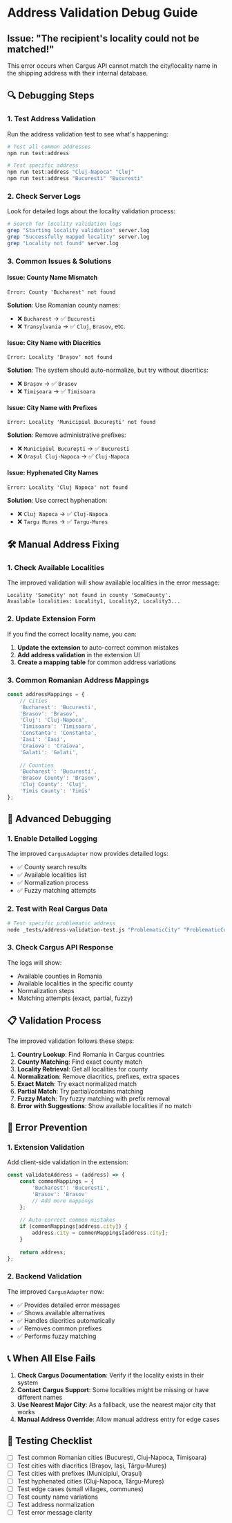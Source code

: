 # Address Validation Debug Guide

## Issue: "The recipient's locality could not be matched!"

This error occurs when Cargus API cannot match the city/locality name in the shipping address with their internal database.

## 🔍 **Debugging Steps**

### 1. Test Address Validation

Run the address validation test to see what's happening:

```bash
# Test all common addresses
npm run test:address

# Test specific address
npm run test:address "Cluj-Napoca" "Cluj"
npm run test:address "Bucuresti" "Bucuresti"
```

### 2. Check Server Logs

Look for detailed logs about the locality validation process:

```bash
# Search for locality validation logs
grep "Starting locality validation" server.log
grep "Successfully mapped locality" server.log
grep "Locality not found" server.log
```

### 3. Common Issues & Solutions

#### **Issue: County Name Mismatch**
```
Error: County 'Bucharest' not found
```
**Solution**: Use Romanian county names:
- ❌ `Bucharest` → ✅ `Bucuresti`
- ❌ `Transylvania` → ✅ `Cluj`, `Brasov`, etc.

#### **Issue: City Name with Diacritics**
```
Error: Locality 'Brașov' not found
```
**Solution**: The system should auto-normalize, but try without diacritics:
- ❌ `Brașov` → ✅ `Brasov`
- ❌ `Timișoara` → ✅ `Timisoara`

#### **Issue: City Name with Prefixes**
```
Error: Locality 'Municipiul București' not found
```
**Solution**: Remove administrative prefixes:
- ❌ `Municipiul București` → ✅ `Bucuresti`
- ❌ `Orașul Cluj-Napoca` → ✅ `Cluj-Napoca`

#### **Issue: Hyphenated City Names**
```
Error: Locality 'Cluj Napoca' not found
```
**Solution**: Use correct hyphenation:
- ❌ `Cluj Napoca` → ✅ `Cluj-Napoca`
- ❌ `Targu Mures` → ✅ `Targu-Mures`

## 🛠️ **Manual Address Fixing**

### 1. Check Available Localities

The improved validation will show available localities in the error message:

```
Locality 'SomeCity' not found in county 'SomeCounty'. 
Available localities: Locality1, Locality2, Locality3...
```

### 2. Update Extension Form

If you find the correct locality name, you can:

1. **Update the extension** to auto-correct common mistakes
2. **Add address validation** in the extension UI
3. **Create a mapping table** for common address variations

### 3. Common Romanian Address Mappings

```javascript
const addressMappings = {
    // Cities
    'Bucharest': 'Bucuresti',
    'Brasov': 'Brasov',
    'Cluj': 'Cluj-Napoca',
    'Timisoara': 'Timisoara',
    'Constanta': 'Constanta',
    'Iasi': 'Iasi',
    'Craiova': 'Craiova',
    'Galati': 'Galati',
    
    // Counties  
    'Bucharest': 'Bucuresti',
    'Brasov County': 'Brasov',
    'Cluj County': 'Cluj',
    'Timis County': 'Timis'
};
```

## 🔧 **Advanced Debugging**

### 1. Enable Detailed Logging

The improved `CargusAdapter` now provides detailed logs:

- ✅ County search results
- ✅ Available localities list
- ✅ Normalization process
- ✅ Fuzzy matching attempts

### 2. Test with Real Cargus Data

```bash
# Test specific problematic address
node _tests/address-validation-test.js "ProblematicCity" "ProblematicCounty"
```

### 3. Check Cargus API Response

The logs will show:
- Available counties in Romania
- Available localities in the specific county
- Normalization steps
- Matching attempts (exact, partial, fuzzy)

## 📋 **Validation Process**

The improved validation follows these steps:

1. **Country Lookup**: Find Romania in Cargus countries
2. **County Matching**: Find exact county match
3. **Locality Retrieval**: Get all localities for county
4. **Normalization**: Remove diacritics, prefixes, extra spaces
5. **Exact Match**: Try exact normalized match
6. **Partial Match**: Try partial/contains matching
7. **Fuzzy Match**: Try fuzzy matching with prefix removal
8. **Error with Suggestions**: Show available localities if no match

## 🚨 **Error Prevention**

### 1. Extension Validation

Add client-side validation in the extension:

```javascript
const validateAddress = (address) => {
    const commonMappings = {
        'Bucharest': 'Bucuresti',
        'Brasov': 'Brasov'
        // Add more mappings
    };
    
    // Auto-correct common mistakes
    if (commonMappings[address.city]) {
        address.city = commonMappings[address.city];
    }
    
    return address;
};
```

### 2. Backend Validation

The improved `CargusAdapter` now:
- ✅ Provides detailed error messages
- ✅ Shows available alternatives
- ✅ Handles diacritics automatically
- ✅ Removes common prefixes
- ✅ Performs fuzzy matching

## 📞 **When All Else Fails**

1. **Check Cargus Documentation**: Verify if the locality exists in their system
2. **Contact Cargus Support**: Some localities might be missing or have different names
3. **Use Nearest Major City**: As a fallback, use the nearest major city that works
4. **Manual Address Override**: Allow manual address entry for edge cases

## 🧪 **Testing Checklist**

- [ ] Test common Romanian cities (București, Cluj-Napoca, Timișoara)
- [ ] Test cities with diacritics (Brașov, Iași, Târgu-Mureș)
- [ ] Test cities with prefixes (Municipiul, Orașul)
- [ ] Test hyphenated cities (Cluj-Napoca, Târgu-Mureș)
- [ ] Test edge cases (small villages, communes)
- [ ] Test county name variations
- [ ] Test address normalization
- [ ] Test error message clarity
